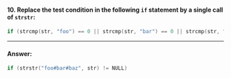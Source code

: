 #### 10. Replace the test condition in the following `if` statement by a single call of `strstr`:

```c
if (strcmp(str, "foo") == 0 || strcmp(str, "bar") == 0 || strcmp(str, "baz") == 0)
```

---

#### Answer:

```c
if (strstr("foo#bar#baz", str) != NULL)
```
